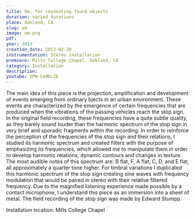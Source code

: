 ```yaml
---
title: Om, for resonating found objects
duration: varied durations
place: Oakland, CA
slug: om
image: om.png
pdf: 
year: 2013
creation_date: 2013-02-20
instrumentation: Stereo installation
premiere: Mills College Chapel. Oakland, CA
category: Installation
description:
youtube: VPW-Ce0Dc2E
---
```


The main idea of this piece is the projection, amplification and development of events emerging from ordinary bjects in an urban environment. These events are characterized by the emergence of certain frequencies that are produced when the vibrations of the passing vehicles reach the stop sign. In the original field recording, these frequencies have a quite subtle quality, as they barely sound louder than the harmonic spectrum of the stop sign in very brief and sporadic fragments within the recording. In order to reinforce the perception of the frequencies of the stop sign and their relations, I studied its harmonic spectrum and created filters with the purpose of emphasizing its frequencies, which allowed me to manipulate them in order to develop harmonic relations, dynamic contours and changes in texture. The most audible notes of this spectrum are: B flat, F, A flat, C, D, and E flat, all approximately a quarter tone higher. For timbral variations I duplicated this harmonic spectrum of the stop sign creating sine waves with frequency modulation that would be paired in stereo with their relative filtered frequency. Due to the magnified listening experience made possible by a contact microphone, I understand this piece as an immersion into a sheet of metal. The field recording of the stop sign was made by Edward Stumpp.

Installation location: Mills College Chapel